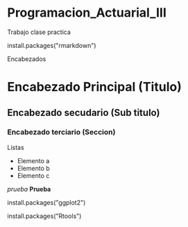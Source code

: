 # Programacion_Actuarial_III

Trabajo clase practica

install.packages("rmarkdown")

Encabezados
# Encabezado Principal (Titulo)
## Encabezado secudario (Sub titulo)
### Encabezado terciario (Seccion)


Listas
* Elemento a
* Elemento b
* Elemento c

*prueba*
  **Prueba**


install.packages("ggplot2")

install.packages("Rtools")

